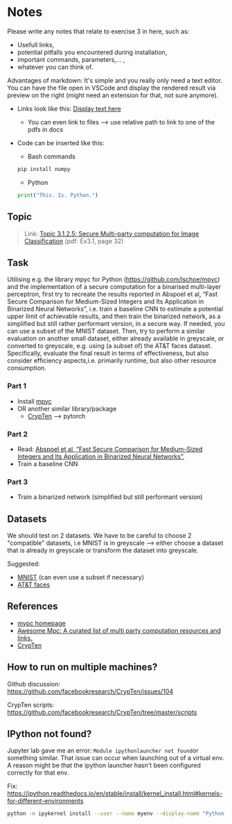 # Notes

Please write any notes that relate to exercise 3 in here, such as:

- Usefull links,
- potential pitfalls you encountered during installation,
- important commands, parameters,... ,
- whatever you can think of.

Advantages of markdown:
It's simple and you really only need a text editor.
You can have the file open in VSCode and display the rendered result via preview on the right (might need an extension for that, not sure anymore).

- Links look like this: [Display text here](https://www.google.at)
  
  - You can even link to files --> use relative path to link to one of the pdfs in docs

- Code can be inserted like this:

  - Bash commands

  ```bash
  pip install numpy
    ```

  - Python

  ```python
  print("This. Is. Python.")
  ```

## Topic

> Link: [Topic 3.1.2.5: Secure Multi-party computation for Image Classification](./docs/ML_WS2020_Exercise3.1.docx.pdf) (pdf: Ex3.1, page 32)

## **Task**

Utilising e.g. the library mpyc for Python (​https://github.com/lschoe/mpyc​) and the implementation of a secure computation for a binarised multi-layer perceptron, first try to recreate the results reported in Abspoel et al, “Fast Secure Comparison for Medium-Sized Integers and Its Application in Binarized Neural Networks”, i.e. train a baseline CNN to estimate a potential upper limit of achievable results, and then train the binarized network, as a simplified but still rather performant version,  in a secure way. If needed, you can use a subset of the MNIST dataset. Then, try to perform a similar evaluation on another small dataset, either already available in greyscale, or converted to greyscale, e.g. using (a subset of) the AT&T faces dataset. Specifically, evaluate the final result in terms of effectiveness, but also consider efficiency aspects,i.e. primarily runtime, but also other resource consumption.

### **Part 1**

- Install [mpyc](​https://github.com/lschoe/mpyc​)
- OR another similar library/package
  - [CrypTen](https://github.com/facebookresearch/CrypTen) --> pytorch

### **Part 2**

- Read: [Abspoel et al, “Fast Secure Comparison for Medium-Sized Integers and Its Application in Binarized Neural Networks”](https://link.springer.com/chapter/10.1007/978-3-030-12612-4_23),
- Train a baseline CNN

### **Part 3**

- Train a binarized network (simplified but still performant version)

## Datasets

We should test on 2 datasets. We have to be careful to choose 2 "compatible" datasets, i.e MNIST is in greyscale --> either choose a dataset that is already in greyscale or transform the dataset into greyscale.

Suggested:

- [MNIST](https://www.openml.org/d/554) (can even use a subset if necessary)
- [AT&T faces](https://git-disl.github.io/GTDLBench/datasets/att_face_dataset/)

## References

- [mypc homepage](https://www.win.tue.nl/~berry/mpyc/)
- [Awesome Mpc: A curated list of multi party computation resources and links.](https://awesomeopensource.com/project/rdragos/awesome-mpc)
- [CrypTen](https://crypten.readthedocs.io/)

## How to run on multiple machines?

Github discussion: <https://github.com/facebookresearch/CrypTen/issues/104>

CrypTen scripts: <https://github.com/facebookresearch/CrypTen/tree/master/scripts>

## IPython not found?

Jupyter lab gave me an error: `Module ipythonlauncher not found`or something similar.
That issue can occur when launching out of a virtual env.
A reason might be that the ipython launcher hasn't been configured correctly for that env.

Fix: <https://ipython.readthedocs.io/en/stable/install/kernel_install.html#kernels-for-different-environments>

```bash
python -m ipykernel install --user --name myenv --display-name "Python (myenv)"
```
